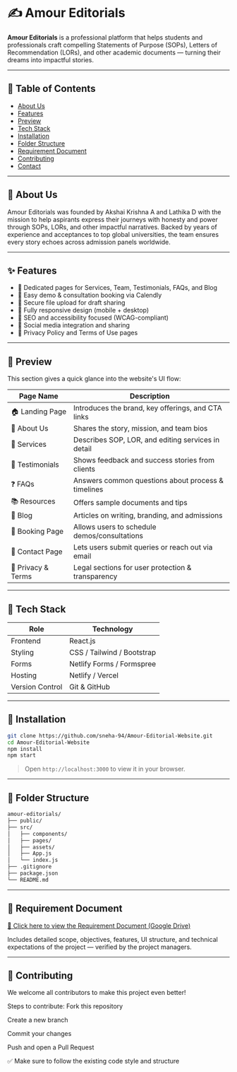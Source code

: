 # ✍️ Amour Editorials

**Amour Editorials** is a professional platform that helps students and professionals craft compelling Statements of Purpose (SOPs), Letters of Recommendation (LORs), and other academic documents — turning their dreams into impactful stories.

---

## 📌 Table of Contents

- [About Us](#about-us)
- [Features](#features)
- [Preview](#preview)
- [Tech Stack](#tech-stack)
- [Installation](#installation)
- [Folder Structure](#folder-structure)
- [Requirement Document](#requirement-document)
- [Contributing](#contributing)
- [Contact](#contact)

---

## 🧠 About Us

Amour Editorials was founded by Akshai Krishna A and Lathika D with the mission to help aspirants express their journeys with honesty and power through SOPs, LORs, and other impactful narratives. Backed by years of experience and acceptances to top global universities, the team ensures every story echoes across admission panels worldwide.

---

## ✨ Features

- 📘 Dedicated pages for Services, Team, Testimonials, FAQs, and Blog
- 📅 Easy demo & consultation booking via Calendly
- 🔐 Secure file upload for draft sharing
- 📱 Fully responsive design (mobile + desktop)
- 🎯 SEO and accessibility focused (WCAG-compliant)
- 📎 Social media integration and sharing
- 📄 Privacy Policy and Terms of Use pages

---

## 📸 Preview

This section gives a quick glance into the website's UI flow:

| Page Name              | Description                                         |
|------------------------|-----------------------------------------------------|
| 🏠 Landing Page        | Introduces the brand, key offerings, and CTA links |
| 🧍 About Us            | Shares the story, mission, and team bios           |
| 📑 Services            | Describes SOP, LOR, and editing services in detail |
| 💬 Testimonials        | Shows feedback and success stories from clients    |
| ❓ FAQs                | Answers common questions about process & timelines |
| 📚 Resources           | Offers sample documents and tips                   |
| 📝 Blog                | Articles on writing, branding, and admissions      |
| 📅 Booking Page        | Allows users to schedule demos/consultations       |
| 📩 Contact Page        | Lets users submit queries or reach out via email   |
| 🔐 Privacy & Terms     | Legal sections for user protection & transparency  |

---

## 🧰 Tech Stack

| Role               | Technology              |
|--------------------|--------------------------|
| Frontend           | React.js                 |
| Styling            | CSS / Tailwind / Bootstrap |
| Forms              | Netlify Forms / Formspree |
| Hosting            | Netlify / Vercel          |
| Version Control    | Git & GitHub             |

---

## 🚀 Installation

```bash
git clone https://github.com/sneha-94/Amour-Editorial-Website.git
cd Amour-Editorial-Website
npm install
npm start
```

> Open `http://localhost:3000` to view it in your browser.

---

## 📁 Folder Structure

```bash
amour-editorials/
├── public/
├── src/
│   ├── components/
│   ├── pages/
│   ├── assets/
│   ├── App.js
│   └── index.js
├── .gitignore
├── package.json
└── README.md
```

---

## 📄 Requirement Document

[📎 Click here to view the Requirement Document (Google Drive)](https://drive.google.com/drive/folders/1UKhRycAPGKAMnXEQuGMF5JSSEaz0_awR?usp=sharing)

Includes detailed scope, objectives, features, UI structure, and technical expectations of the project — verified by the project managers.

---

## 🤝 Contributing

We welcome all contributors to make this project even better!

Steps to contribute:
Fork this repository

Create a new branch

Commit your changes

Push and open a Pull Request

✅ Make sure to follow the existing code style and structure
